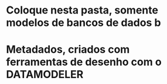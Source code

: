 # Coloque nesta pasta, somente modelos de bancos de dados b
# Metadados, criados com ferramentas de desenho com o DATAMODELER
